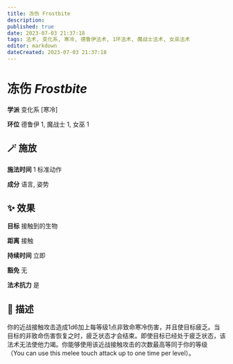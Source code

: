 ```yaml
---
title: 冻伤 Frostbite
description: 
published: true
date: 2023-07-03 21:37:18
tags: 法术, 变化系, 寒冷, 德鲁伊法术, 1环法术, 魔战士法术, 女巫法术
editor: markdown
dateCreated: 2023-07-03 21:37:18
---
```


# **冻伤** *Frostbite*

**学派** 变化系 \[寒冷\] 

**环位** 德鲁伊 1, 魔战士 1, 女巫 1

## 🪄 施放

**施法时间** 1 标准动作

**成分** 语言, 姿势

## ✨ 效果 

**目标** 接触到的生物 

**距离** 接触  

**持续时间** 立即 

**豁免** 无

**法术抗力** 是

## 📖 描述

你的近战接触攻击造成1d6加上每等级1点非致命寒冷伤害，并且使目标疲乏。当目标的非致命伤害恢复之时，疲乏状态才会结束。即使目标已经处于疲乏状态，该法术无法使他力竭。你能够使用该近战接触攻击的次数最高等同于你的等级 （You can use this melee touch attack up to one time per level）。
    